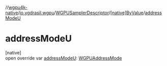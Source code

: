 //[wgpu4k-native](../../../../index.md)/[io.ygdrasil.wgpu](../../index.md)/[WGPUSamplerDescriptor](../index.md)/[[native]ByValue](index.md)/[addressModeU](address-mode-u.md)

# addressModeU

[native]\
open override var [addressModeU](address-mode-u.md): [WGPUAddressMode](../../-w-g-p-u-address-mode/index.md)